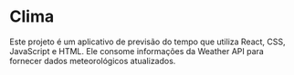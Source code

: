 # Clima

Este projeto é um aplicativo de previsão do tempo que utiliza React, CSS, JavaScript e HTML. Ele consome informações da Weather API para fornecer dados meteorológicos atualizados.

